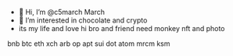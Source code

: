 - 👋 Hi, I’m @c5march March
- 👀 I’m interested in chocolate and crypto
- its my life and love
hi bro and friend
need monkey nft and photo
<!--- its my life
c5march/c5march is a ✨ special ✨ repository because its `README.md` (this file) appears on your GitHub profile.
You can click the Preview link to take a look at your changes.
---> bnb btc eth xch arb op apt sui dot atom mrcm ksm
